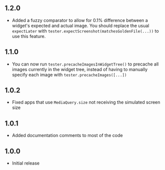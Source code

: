 ## 1.2.0

- Added a fuzzy comparator to allow for 0.1% difference between a widget's expected and actual image. You should replace the usual `expectLater` with `tester.expectScreenshot(matchesGoldenFile(...))` to use this feature.

## 1.1.0

- You can now run `tester.precacheImagesInWidgetTree()` to precache all images currently in the widget tree, instead of having to manually specify each image with `tester.precacheImages([...])`

## 1.0.2

- Fixed apps that use `MediaQuery.size` not receiving the simulated screen size

## 1.0.1

- Added documentation comments to most of the code

## 1.0.0

- Initial release
